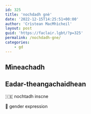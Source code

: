 ```yaml
---
id: 325
title: 'nochdadh gnè'
date: '2022-12-15T14:25:51+00:00'
author: 'Crìstean MacMhìcheil'
layout: post
guid: 'https://faclair.lgbt/?p=325'
permalink: /nochdadh-gne/
categories:
    - gd
---
```


## Mìneachadh

## Eadar-theangachaidhean

&#x1f1ee;&#x1f1ea; nochtadh inscne

&#x1f3f4;&#xe0067;&#xe0062;&#xe0065;&#xe006e;&#xe0067;&#xe007f; gender expression